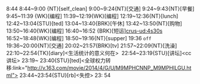 
8:44
8:44~9:00 {NT}[self_clean]
9:00~9:24{NT}[交通]
9:24~9:43{NT}[早餐]
9:45~11:39 {WK}[编程]<WA>
11:39~12:19{WK}[编程]<life-time-tracker>
12:19~12:36{NT}[lunch]
12:42~13:04{STU}[ted]
13:04~13:40{BRK}[午休]
13:42~13:50{NT}[购物]
13:50~16:40{WK}[编程]<life-time-tracker>
16:40~16:52 {BRK}[短运]<crus-ud:4s30s>
16:52~18:48{WK}[编程]<life-time-tracker>
18:50~19:16{NT}[supper]
19:36 `off`
19:36~20:00{NT}[交通]
20:02~21:57{BRK}[tv]
21:57~22:09{NT}[洗澡]
22:10~22:54{TK}[diary]<生活统计的意义何在> 
22:54~23:19{STU}[讲坛]<cc讲坛>
23:19~ 23:40{STU}[ted]<全球权力转移:link="http://v.163.com/movie/2014/4/G/U/M9MPHCNNP_M9MPHILGU.html">
23:44~23:54{STU}[rb]<失控>
23: 54
